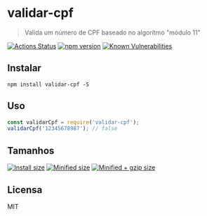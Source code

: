 # validar-cpf

> Valida um número de CPF baseado no algorítmo "módulo 11"

[![Actions Status](https://github.com/guilhermehn/validar-cpf/workflows/Node%20CI/badge.svg)](https://github.com/guilhermehn/validar-cpf/actions)
[![npm version](https://badge.fury.io/js/validar-cpf.svg)](http://badge.fury.io/js/validar-cpf)
[![Known Vulnerabilities](https://snyk.io/test/github/guilhermehn/validar-cpf/badge.svg)](https://snyk.io/test/github/guilhermehn/validar-cpf)


## Instalar

`npm install validar-cpf -S`

## Uso

```js
const validarCpf = require('validar-cpf');
validarCpf('12345678987'); // false
```

## Tamanhos

[![Install size](https://badgen.net/packagephobia/install/validar-cpf)](https://badgen.net/packagephobia/install/validar-cpf)
[![Minified size](https://badgen.net/bundlephobia/min/validar-cpf)](https://badgen.net/bundlephobia/min/validar-cpf)
[![Minified + gzip size](https://badgen.net/bundlephobia/minzip/validar-cpf)](https://badgen.net/bundlephobia/minzip/validar-cpf)

## Licensa

MIT
